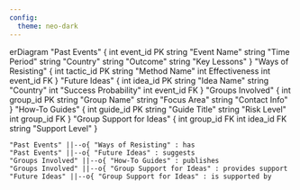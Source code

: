 ```yaml
---
config:
  theme: neo-dark
---
```

erDiagram
    "Past Events" {
        int event_id PK
        string "Event Name"
        string "Time Period"
        string "Country"
        string "Outcome"
        string "Key Lessons"
    }
    "Ways of Resisting" {
        int tactic_id PK
        string "Method Name"
        int Effectiveness
        int event_id FK
    }
    "Future Ideas" {
        int idea_id PK
        string "Idea Name"
        string "Country"
        int "Success Probability"
        int event_id FK
    }
    "Groups Involved" {
        int group_id PK
        string "Group Name"
        string "Focus Area"
        string "Contact Info"
    }
    "How-To Guides" {
        int guide_id PK
        string "Guide Title"
        string "Risk Level"
        int group_id FK
    }
    "Group Support for Ideas" {
        int group_id FK
        int idea_id FK
        string "Support Level"
    }

    "Past Events" ||--o{ "Ways of Resisting" : has
    "Past Events" ||--o{ "Future Ideas" : suggests
    "Groups Involved" ||--o{ "How-To Guides" : publishes
    "Groups Involved" ||--o{ "Group Support for Ideas" : provides support
    "Future Ideas" ||--o{ "Group Support for Ideas" : is supported by
